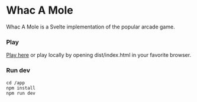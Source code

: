 # Whac A Mole

Whac A Mole is a Svelte implementation of the popular arcade game. 

### Play
[Play here](https://matussolcany.com/whacamole) or play locally by opening dist/index.html in your favorite browser.

### Run dev
	cd /app
	npm install
	npm run dev